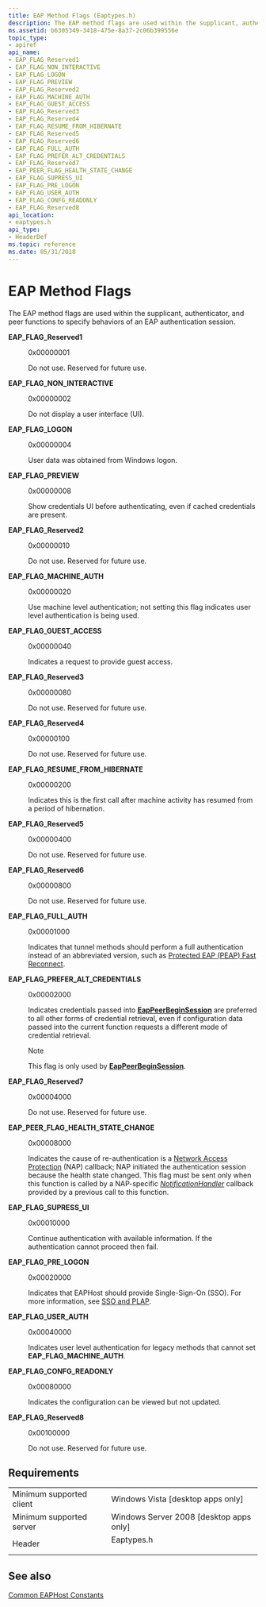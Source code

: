 ```yaml
---
title: EAP Method Flags (Eaptypes.h)
description: The EAP method flags are used within the supplicant, authenticator, and peer functions to specify behaviors of an EAP authentication session.
ms.assetid: b6305349-3418-475e-8a37-2c06b399556e
topic_type:
- apiref
api_name:
- EAP_FLAG_Reserved1
- EAP_FLAG_NON_INTERACTIVE
- EAP_FLAG_LOGON
- EAP_FLAG_PREVIEW
- EAP_FLAG_Reserved2
- EAP_FLAG_MACHINE_AUTH
- EAP_FLAG_GUEST_ACCESS
- EAP_FLAG_Reserved3
- EAP_FLAG_Reserved4
- EAP_FLAG_RESUME_FROM_HIBERNATE
- EAP_FLAG_Reserved5
- EAP_FLAG_Reserved6
- EAP_FLAG_FULL_AUTH
- EAP_FLAG_PREFER_ALT_CREDENTIALS
- EAP_FLAG_Reserved7
- EAP_PEER_FLAG_HEALTH_STATE_CHANGE
- EAP_FLAG_SUPRESS_UI
- EAP_FLAG_PRE_LOGON
- EAP_FLAG_USER_AUTH
- EAP_FLAG_CONFG_READONLY
- EAP_FLAG_Reserved8
api_location:
- eaptypes.h
api_type:
- HeaderDef
ms.topic: reference
ms.date: 05/31/2018
---
```


# EAP Method Flags

The EAP method flags are used within the supplicant, authenticator, and peer functions to specify behaviors of an EAP authentication session.

<dl> <dt>

<span id="EAP_FLAG_Reserved1"></span><span id="eap_flag_reserved1"></span><span id="EAP_FLAG_RESERVED1"></span>**EAP\_FLAG\_Reserved1**
</dt> <dd> <dl> <dt>

0x00000001
</dt> <dt>



Do not use. Reserved for future use.


</dt> </dl> </dd> <dt>

<span id="EAP_FLAG_NON_INTERACTIVE"></span><span id="eap_flag_non_interactive"></span>**EAP\_FLAG\_NON\_INTERACTIVE**
</dt> <dd> <dl> <dt>

0x00000002
</dt> <dt>



Do not display a user interface (UI).


</dt> </dl> </dd> <dt>

<span id="EAP_FLAG_LOGON"></span><span id="eap_flag_logon"></span>**EAP\_FLAG\_LOGON**
</dt> <dd> <dl> <dt>

0x00000004
</dt> <dt>



User data was obtained from Windows logon.


</dt> </dl> </dd> <dt>

<span id="EAP_FLAG_PREVIEW"></span><span id="eap_flag_preview"></span>**EAP\_FLAG\_PREVIEW**
</dt> <dd> <dl> <dt>

0x00000008
</dt> <dt>



Show credentials UI before authenticating, even if cached credentials are present.


</dt> </dl> </dd> <dt>

<span id="_EAP_FLAG_Reserved2"></span><span id="_eap_flag_reserved2"></span><span id="_EAP_FLAG_RESERVED2"></span> **EAP\_FLAG\_Reserved2**
</dt> <dd> <dl> <dt>

0x00000010
</dt> <dt>



Do not use. Reserved for future use.


</dt> </dl> </dd> <dt>

<span id="EAP_FLAG_MACHINE_AUTH"></span><span id="eap_flag_machine_auth"></span>**EAP\_FLAG\_MACHINE\_AUTH**
</dt> <dd> <dl> <dt>

0x00000020
</dt> <dt>



Use machine level authentication; not setting this flag indicates user level authentication is being used.


</dt> </dl> </dd> <dt>

<span id="EAP_FLAG_GUEST_ACCESS"></span><span id="eap_flag_guest_access"></span>**EAP\_FLAG\_GUEST\_ACCESS**
</dt> <dd> <dl> <dt>

 0x00000040
</dt> <dt>



Indicates a request to provide guest access.


</dt> </dl> </dd> <dt>

<span id="EAP_FLAG_Reserved3"></span><span id="eap_flag_reserved3"></span><span id="EAP_FLAG_RESERVED3"></span>**EAP\_FLAG\_Reserved3**
</dt> <dd> <dl> <dt>

0x00000080 
</dt> <dt>



Do not use. Reserved for future use.


</dt> </dl> </dd> <dt>

<span id="_EAP_FLAG_Reserved4__"></span><span id="_eap_flag_reserved4__"></span><span id="_EAP_FLAG_RESERVED4__"></span> **EAP\_FLAG\_Reserved4** 
</dt> <dd> <dl> <dt>

0x00000100 
</dt> <dt>



Do not use. Reserved for future use.


</dt> </dl> </dd> <dt>

<span id="EAP_FLAG_RESUME_FROM_HIBERNATE"></span><span id="eap_flag_resume_from_hibernate"></span>**EAP\_FLAG\_RESUME\_FROM\_HIBERNATE**
</dt> <dd> <dl> <dt>

0x00000200
</dt> <dt>



Indicates this is the first call after machine activity has resumed from a period of hibernation.


</dt> </dl> </dd> <dt>

<span id="_EAP_FLAG_Reserved5"></span><span id="_eap_flag_reserved5"></span><span id="_EAP_FLAG_RESERVED5"></span> **EAP\_FLAG\_Reserved5**
</dt> <dd> <dl> <dt>

0x00000400 
</dt> <dt>



Do not use. Reserved for future use.


</dt> </dl> </dd> <dt>

<span id="EAP_FLAG_Reserved6________________"></span><span id="eap_flag_reserved6________________"></span><span id="EAP_FLAG_RESERVED6________________"></span>**EAP\_FLAG\_Reserved6** 
</dt> <dd> <dl> <dt>

0x00000800
</dt> <dt>



Do not use. Reserved for future use.


</dt> </dl> </dd> <dt>

<span id="EAP_FLAG_FULL_AUTH"></span><span id="eap_flag_full_auth"></span>**EAP\_FLAG\_FULL\_AUTH**
</dt> <dd> <dl> <dt>

0x00001000
</dt> <dt>



Indicates that tunnel methods should perform a full authentication instead of an abbreviated version, such as [Protected EAP (PEAP) Fast Reconnect](https://go.microsoft.com/fwlink/p/?linkid=84002).


</dt> </dl> </dd> <dt>

<span id="EAP_FLAG_PREFER_ALT_CREDENTIALS"></span><span id="eap_flag_prefer_alt_credentials"></span>**EAP\_FLAG\_PREFER\_ALT\_CREDENTIALS**
</dt> <dd> <dl> <dt>

0x00002000
</dt> <dt>



Indicates credentials passed into [**EapPeerBeginSession**](/previous-versions/windows/desktop/api/eapmethodpeerapis/nf-eapmethodpeerapis-eappeerbeginsession) are preferred to all other forms of credential retrieval, even if configuration data passed into the current function requests a different mode of credential retrieval.

> [!Note]  
> This flag is only used by [**EapPeerBeginSession**](/previous-versions/windows/desktop/api/eapmethodpeerapis/nf-eapmethodpeerapis-eappeerbeginsession).

 


</dt> </dl> </dd> <dt>

<span id="EAP_FLAG_Reserved7"></span><span id="eap_flag_reserved7"></span><span id="EAP_FLAG_RESERVED7"></span>**EAP\_FLAG\_Reserved7**
</dt> <dd> <dl> <dt>

0x00004000
</dt> <dt>



Do not use. Reserved for future use.


</dt> </dl> </dd> <dt>

<span id="EAP_PEER_FLAG_HEALTH_STATE_CHANGE"></span><span id="eap_peer_flag_health_state_change"></span>**EAP\_PEER\_FLAG\_HEALTH\_STATE\_CHANGE**
</dt> <dd> <dl> <dt>

0x00008000
</dt> <dt>



Indicates the cause of re-authentication is a [Network Access Protection](/windows/desktop/NAP/network-access-protection-start-page) (NAP) callback; NAP initiated the authentication session because the health state changed. This flag must be sent only when this function is called by a NAP-specific [*NotificationHandler*](/previous-versions/windows/desktop/api) callback provided by a previous call to this function.


</dt> </dl> </dd> <dt>

<span id="EAP_FLAG_SUPRESS_UI"></span><span id="eap_flag_supress_ui"></span>**EAP\_FLAG\_SUPRESS\_UI**
</dt> <dd> <dl> <dt>

0x00010000
</dt> <dt>



Continue authentication with available information. If the authentication cannot proceed then fail.


</dt> </dl> </dd> <dt>

<span id="EAP_FLAG_PRE_LOGON"></span><span id="eap_flag_pre_logon"></span>**EAP\_FLAG\_PRE\_LOGON**
</dt> <dd> <dl> <dt>

0x00020000
</dt> <dt>



Indicates that EAPHost should provide Single-Sign-On (SSO). For more information, see [SSO and PLAP](understanding-sso-and-plap.md).


</dt> </dl> </dd> <dt>

<span id="EAP_FLAG_USER_AUTH"></span><span id="eap_flag_user_auth"></span>**EAP\_FLAG\_USER\_AUTH**
</dt> <dd> <dl> <dt>

0x00040000
</dt> <dt>



Indicates user level authentication for legacy methods that cannot set **EAP\_FLAG\_MACHINE\_AUTH**.


</dt> </dl> </dd> <dt>

<span id="EAP_FLAG_CONFG_READONLY"></span><span id="eap_flag_confg_readonly"></span>**EAP\_FLAG\_CONFG\_READONLY**
</dt> <dd> <dl> <dt>

 0x00080000
</dt> <dt>



Indicates the configuration can be viewed but not updated.


</dt> </dl> </dd> <dt>

<span id="EAP_FLAG_Reserved8"></span><span id="eap_flag_reserved8"></span><span id="EAP_FLAG_RESERVED8"></span>**EAP\_FLAG\_Reserved8**
</dt> <dd> <dl> <dt>

0x00100000
</dt> <dt>



Do not use. Reserved for future use.


</dt> </dl> </dd> </dl>

## Requirements



|                                     |                                                                                       |
|-------------------------------------|---------------------------------------------------------------------------------------|
| Minimum supported client<br/> | Windows Vista \[desktop apps only\]<br/>                                        |
| Minimum supported server<br/> | Windows Server 2008 \[desktop apps only\]<br/>                                  |
| Header<br/>                   | <dl> <dt>Eaptypes.h</dt> </dl> |



## See also

<dl> <dt>

[Common EAPHost Constants](common-eap-host-error-constants.md)
</dt> </dl>

 

